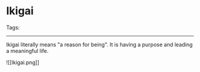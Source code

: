 # Ikigai

Tags: 

---

Ikigai literally means "a reason for being". It is having a purpose and leading a meaningful life.

![[Ikigai.png]]